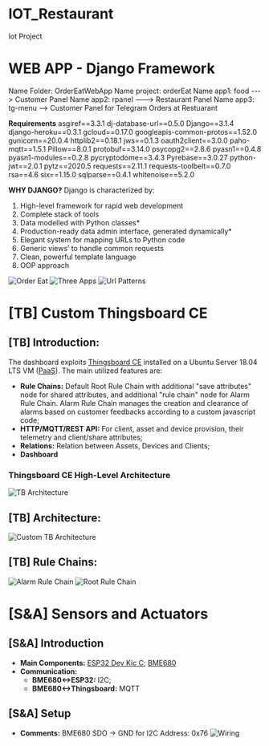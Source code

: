 # IOT_Restaurant
Iot Project

# WEB APP - Django Framework 
Name Folder: OrderEatWebApp
Name project: orderEat
Name app1: food ---> Customer Panel
Name app2: rpanel ---> Restaurant Panel
Name app3: tg-menu --> Customer Panel for Telegram Orders at Restuarant

**Requirements**
asgiref==3.3.1
dj-database-url==0.5.0
Django==3.1.4
django-heroku==0.3.1
gcloud==0.17.0
googleapis-common-protos==1.52.0
gunicorn==20.0.4
httplib2==0.18.1
jws==0.1.3
oauth2client==3.0.0
paho-mqtt==1.5.1
Pillow==8.0.1
protobuf==3.14.0
psycopg2==2.8.6
pyasn1==0.4.8
pyasn1-modules==0.2.8
pycryptodome==3.4.3
Pyrebase==3.0.27
python-jwt==2.0.1
pytz==2020.5
requests==2.11.1
requests-toolbelt==0.7.0
rsa==4.6
six==1.15.0
sqlparse==0.4.1
whitenoise==5.2.0

**WHY DJANGO?**
Django is characterized by:
1) High-level framework for rapid web development
2) Complete stack of tools
3) Data modelled with Python classes*
4) Production-ready data admin interface, generated dynamically*
5) Elegant system for mapping URLs to Python code
6) Generic views’ to handle common requests
7) Clean, powerful template language
8) OOP approach

![Order Eat](https://github.com/MrRobotV8/IOT_Restaurant/blob/master/Resources/OrderEatDeafaultAPP.png "Start app")
![Three Apps](https://github.com/MrRobotV8/IOT_Restaurant/blob/master/Resources/threeapps.png "Three App, microservice approach")
![Url Patterns](https://github.com/MrRobotV8/IOT_Restaurant/blob/master/Resources/Url%20Pattern.png "Url Pattern")

# [TB] Custom Thingsboard CE
## [TB] Introduction:
The dashboard exploits [Thingsboard CE](https://github.com/thingsboard/thingsboard) installed on a Ubuntu Server 18.04 LTS VM ([PaaS](https://en.wikipedia.org/wiki/Platform_as_a_service)). The main utilized features are:
* **Rule Chains:** Default Root Rule Chain with additional "save attributes" node for shared attributes, and additional "rule chain" node for Alarm Rule Chain. Alarm Rule Chain manages the creation and clearance of alarms based on customer feedbacks according to a custom javascript code;
* **HTTP/MQTT/REST API:** For client, asset and device provision, their telemetry and client/share attributes;
* **Relations:** Relation between Assets, Devices and Clients;
* **Dashboard**
### Thingsboard CE High-Level Architecture
![TB Architecture](https://github.com/MrRobotV8/IOT_Restaurant/blob/master/Resources/thingsboard_architecture_overview.png "TB Architecture")

## [TB] Architecture:
![Custom TB Architecture](https://github.com/MrRobotV8/IOT_Restaurant/blob/master/Resources/dashboard_high_level_architecture.png "Custom TB Architecture")

## [TB] Rule Chains:
![Alarm Rule Chain](https://github.com/MrRobotV8/IOT_Restaurant/blob/master/Resources/alarm_rule_chain.png "Alarm Rule Chain")
![Root Rule Chain](https://github.com/MrRobotV8/IOT_Restaurant/blob/master/Resources/root_rule_chain.png "Root Rule Chain")

# [S&A] Sensors and Actuators
## [S&A] Introduction
* **Main Components:** [ESP32 Dev Kic C](https://www.espressif.com/en/products/devkits/esp32-devkitc/overview); [BME680](https://github.com/MrRobotV8/IOT_Restaurant/blob/master/Resources/BME680ShuttleBoard.pdf)
* **Communication:** 
  * **BME680<->ESP32:** I2C; 
  * **BME680<->Thingsboard:** MQTT

## [S&A] Setup
* **Comments:** BME680 SDO -> GND for I2C Address: 0x76
![Wiring](https://github.com/MrRobotV8/IOT_Restaurant/blob/master/Resources/Wiring.jpg "Wiring")
